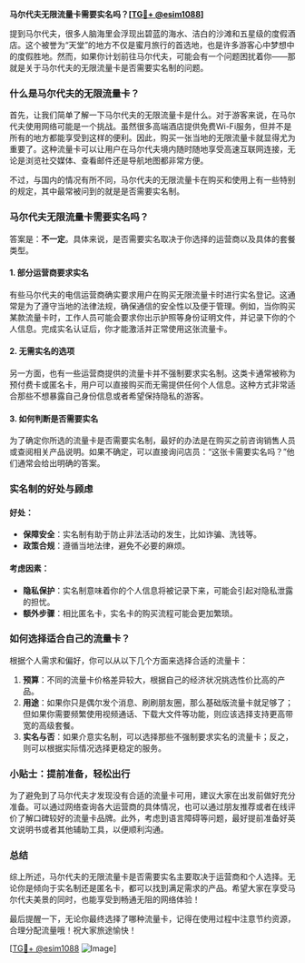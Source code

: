 **马尔代夫无限流量卡需要实名吗？[[TG💪+ @esim1088](https://t.me/s/esim1088)]**

提到马尔代夫，很多人脑海里会浮现出碧蓝的海水、洁白的沙滩和五星级的度假酒店。这个被誉为“天堂”的地方不仅是蜜月旅行的首选地，也是许多游客心中梦想中的度假胜地。然而，如果你计划前往马尔代夫，可能会有一个问题困扰着你——那就是关于马尔代夫的无限流量卡是否需要实名制的问题。

### 什么是马尔代夫的无限流量卡？

首先，让我们简单了解一下马尔代夫的无限流量卡是什么。对于游客来说，在马尔代夫使用网络可能是一个挑战。虽然很多高端酒店提供免费Wi-Fi服务，但并不是所有的地方都能享受到这样的便利。因此，购买一张当地的无限流量卡就显得尤为重要了。这种流量卡可以让用户在马尔代夫境内随时随地享受高速互联网连接，无论是浏览社交媒体、查看邮件还是导航地图都非常方便。

不过，与国内的情况有所不同，马尔代夫的无限流量卡在购买和使用上有一些特别的规定，其中最常被问到的就是是否需要实名制。

### 马尔代夫无限流量卡需要实名吗？

答案是：**不一定**。具体来说，是否需要实名取决于你选择的运营商以及具体的套餐类型。

#### 1. **部分运营商要求实名**
有些马尔代夫的电信运营商确实要求用户在购买无限流量卡时进行实名登记。这通常是为了遵守当地的法律法规，确保通信的安全性以及便于管理。例如，当你购买某款流量卡时，工作人员可能会要求你出示护照等身份证明文件，并记录下你的个人信息。完成实名认证后，你才能激活并正常使用这张流量卡。

#### 2. **无需实名的选项**
另一方面，也有一些运营商提供的流量卡并不强制要求实名制。这类卡通常被称为预付费卡或匿名卡，用户可以直接购买而无需提供任何个人信息。这种方式非常适合那些不想暴露自己身份信息或者希望保持隐私的游客。

#### 3. **如何判断是否需要实名**
为了确定你所选的流量卡是否需要实名制，最好的办法是在购买之前咨询销售人员或查阅相关产品说明。如果不确定，可以直接询问店员：“这张卡需要实名吗？”他们通常会给出明确的答案。

### 实名制的好处与顾虑

#### 好处：
- **保障安全**：实名制有助于防止非法活动的发生，比如诈骗、洗钱等。
- **政策合规**：遵循当地法律，避免不必要的麻烦。

#### 考虑因素：
- **隐私保护**：实名制意味着你的个人信息将被记录下来，可能会引起对隐私泄露的担忧。
- **额外步骤**：相比匿名卡，实名卡的购买流程可能会更加繁琐。

### 如何选择适合自己的流量卡？

根据个人需求和偏好，你可以从以下几个方面来选择合适的流量卡：

1. **预算**：不同的流量卡价格差异较大，根据自己的经济状况挑选性价比高的产品。
2. **用途**：如果你只是偶尔发个消息、刷刷朋友圈，那么基础版流量卡就足够了；但如果你需要频繁使用视频通话、下载大文件等功能，则应该选择支持更高带宽的高级套餐。
3. **实名与否**：如果介意实名制，可以选择那些不强制要求实名的流量卡；反之，则可以根据实际情况选择更稳定的服务。

### 小贴士：提前准备，轻松出行

为了避免到了马尔代夫才发现没有合适的流量卡可用，建议大家在出发前做好充分准备。可以通过网络查询各大运营商的具体情况，也可以通过朋友推荐或者在线评价了解口碑较好的流量卡品牌。此外，考虑到语言障碍等问题，最好提前准备好英文说明书或者其他辅助工具，以便顺利沟通。

### 总结

综上所述，马尔代夫的无限流量卡是否需要实名主要取决于运营商和个人选择。无论你是倾向于实名制还是匿名卡，都可以找到满足需求的产品。希望大家在享受马尔代夫美景的同时，也能享受到畅通无阻的网络体验！

最后提醒一下，无论你最终选择了哪种流量卡，记得在使用过程中注意节约资源，合理分配流量哦！祝大家旅途愉快！

[[TG💪+ @esim1088](https://t.me/s/esim1088) ![Image](https://i.postimg.cc/4NQfJmqS/Snipaste-2025-05-13-00-14-12.png)]